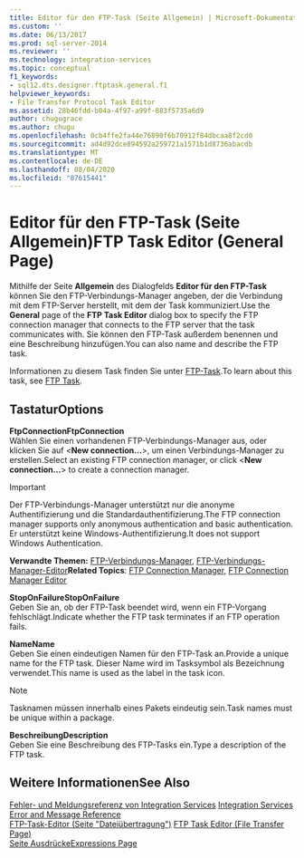 ```yaml
---
title: Editor für den FTP-Task (Seite Allgemein) | Microsoft-Dokumentation
ms.custom: ''
ms.date: 06/13/2017
ms.prod: sql-server-2014
ms.reviewer: ''
ms.technology: integration-services
ms.topic: conceptual
f1_keywords:
- sql12.dts.designer.ftptask.general.f1
helpviewer_keywords:
- File Transfer Protocol Task Editor
ms.assetid: 28b46fdd-b04a-4f97-a99f-883f5735a6d9
author: chugugrace
ms.author: chugu
ms.openlocfilehash: 0cb4ffe2fa44e76890f6b70912f84dbcaa8f2cd0
ms.sourcegitcommit: ad4d92dce894592a259721a1571b1d8736abacdb
ms.translationtype: MT
ms.contentlocale: de-DE
ms.lasthandoff: 08/04/2020
ms.locfileid: "87615441"
---
```

# <a name="ftp-task-editor-general-page"></a><span data-ttu-id="36119-102">Editor für den FTP-Task (Seite Allgemein)</span><span class="sxs-lookup"><span data-stu-id="36119-102">FTP Task Editor (General Page)</span></span>
  <span data-ttu-id="36119-103">Mithilfe der Seite **Allgemein** des Dialogfelds **Editor für den FTP-Task** können Sie den FTP-Verbindungs-Manager angeben, der die Verbindung mit dem FTP-Server herstellt, mit dem der Task kommuniziert.</span><span class="sxs-lookup"><span data-stu-id="36119-103">Use the **General** page of the **FTP Task Editor** dialog box to specify the FTP connection manager that connects to the FTP server that the task communicates with.</span></span> <span data-ttu-id="36119-104">Sie können den FTP-Task außerdem benennen und eine Beschreibung hinzufügen.</span><span class="sxs-lookup"><span data-stu-id="36119-104">You can also name and describe the FTP task.</span></span>  
  
 <span data-ttu-id="36119-105">Informationen zu diesem Task finden Sie unter [FTP-Task](control-flow/ftp-task.md).</span><span class="sxs-lookup"><span data-stu-id="36119-105">To learn about this task, see [FTP Task](control-flow/ftp-task.md).</span></span>  
  
## <a name="options"></a><span data-ttu-id="36119-106">Tastatur</span><span class="sxs-lookup"><span data-stu-id="36119-106">Options</span></span>  
 <span data-ttu-id="36119-107">**FtpConnection**</span><span class="sxs-lookup"><span data-stu-id="36119-107">**FtpConnection**</span></span>  
 <span data-ttu-id="36119-108">Wählen Sie einen vorhandenen FTP-Verbindungs-Manager aus, oder klicken Sie auf \<**New connection...**>, um einen Verbindungs-Manager zu erstellen.</span><span class="sxs-lookup"><span data-stu-id="36119-108">Select an existing FTP connection manager, or click \<**New connection...**> to create a connection manager.</span></span>  
  
> [!IMPORTANT]  
>  <span data-ttu-id="36119-109">Der FTP-Verbindungs-Manager unterstützt nur die anonyme Authentifizierung und die Standardauthentifizierung.</span><span class="sxs-lookup"><span data-stu-id="36119-109">The FTP connection manager supports only anonymous authentication and basic authentication.</span></span> <span data-ttu-id="36119-110">Er unterstützt keine Windows-Authentifizierung.</span><span class="sxs-lookup"><span data-stu-id="36119-110">It does not support Windows Authentication.</span></span>  
  
 <span data-ttu-id="36119-111">**Verwandte Themen:** [FTP-Verbindungs-Manager](connection-manager/ftp-connection-manager.md), [FTP-Verbindungs-Manager-Editor](../../2014/integration-services/ftp-connection-manager-editor.md)</span><span class="sxs-lookup"><span data-stu-id="36119-111">**Related Topics**: [FTP Connection Manager](connection-manager/ftp-connection-manager.md), [FTP Connection Manager Editor](../../2014/integration-services/ftp-connection-manager-editor.md)</span></span>  
  
 <span data-ttu-id="36119-112">**StopOnFailure**</span><span class="sxs-lookup"><span data-stu-id="36119-112">**StopOnFailure**</span></span>  
 <span data-ttu-id="36119-113">Geben Sie an, ob der FTP-Task beendet wird, wenn ein FTP-Vorgang fehlschlägt.</span><span class="sxs-lookup"><span data-stu-id="36119-113">Indicate whether the FTP task terminates if an FTP operation fails.</span></span>  
  
 <span data-ttu-id="36119-114">**Name**</span><span class="sxs-lookup"><span data-stu-id="36119-114">**Name**</span></span>  
 <span data-ttu-id="36119-115">Geben Sie einen eindeutigen Namen für den FTP-Task an.</span><span class="sxs-lookup"><span data-stu-id="36119-115">Provide a unique name for the FTP task.</span></span> <span data-ttu-id="36119-116">Dieser Name wird im Tasksymbol als Bezeichnung verwendet.</span><span class="sxs-lookup"><span data-stu-id="36119-116">This name is used as the label in the task icon.</span></span>  
  
> [!NOTE]  
>  <span data-ttu-id="36119-117">Tasknamen müssen innerhalb eines Pakets eindeutig sein.</span><span class="sxs-lookup"><span data-stu-id="36119-117">Task names must be unique within a package.</span></span>  
  
 <span data-ttu-id="36119-118">**Beschreibung**</span><span class="sxs-lookup"><span data-stu-id="36119-118">**Description**</span></span>  
 <span data-ttu-id="36119-119">Geben Sie eine Beschreibung des FTP-Tasks ein.</span><span class="sxs-lookup"><span data-stu-id="36119-119">Type a description of the FTP task.</span></span>  
  
## <a name="see-also"></a><span data-ttu-id="36119-120">Weitere Informationen</span><span class="sxs-lookup"><span data-stu-id="36119-120">See Also</span></span>  
 <span data-ttu-id="36119-121">[Fehler- und Meldungsreferenz von Integration Services](../../2014/integration-services/integration-services-error-and-message-reference.md) </span><span class="sxs-lookup"><span data-stu-id="36119-121">[Integration Services Error and Message Reference](../../2014/integration-services/integration-services-error-and-message-reference.md) </span></span>  
 <span data-ttu-id="36119-122">[FTP-Task-Editor &#40;Seite "Dateiübertragung"&#41;](../../2014/integration-services/ftp-task-editor-file-transfer-page.md) </span><span class="sxs-lookup"><span data-stu-id="36119-122">[FTP Task Editor &#40;File Transfer Page&#41;](../../2014/integration-services/ftp-task-editor-file-transfer-page.md) </span></span>  
 [<span data-ttu-id="36119-123">Seite Ausdrücke</span><span class="sxs-lookup"><span data-stu-id="36119-123">Expressions Page</span></span>](expressions/expressions-page.md)  
  
  
